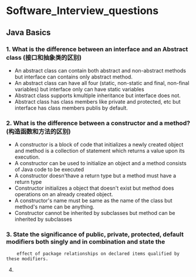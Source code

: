 # Software_Interview_questions

## Java Basics

### 1. What is the difference between an interface and an Abstract class (接口和抽象类的区别)
  
   - An abstract class can contain both abstract and non-abstract methods but interface can contains only abstract method.
   - An abstract class can have all four (static, non-static and final, non-final variables) but interface only can have
     static variables
   - Abstract class supports kmultiple inheritance but interface does not.
   - Abstract class has class members like private and protected, etc but interface has class members publis by default.
   
### 2. What is the difference between a constructor and a method? (构造函数和方法的区别)

   - A constructor is a block of code that initializes a newly created object and method is a collection of statement which       returns a value upon its execution.
   - A constructor can be used to initialize an object and a method consists of Java code to be executed
   - A constructor doesn'thave a return type but a method must have a return type
   - Constructor initializes a object that doesn't exist but method does operations on an already created object.
   - A constructor's name must be same as the name of the class but method's name can be anything.
   - Constructor cannot be inherited by subclasses but method can be inherited by subclasses
   
### 3. State the significance of public, private, protected, default modifiers both singly and in combination and state the 
        effect of package relationships on declared items qualified by these modifiers.

   
   
4. 
